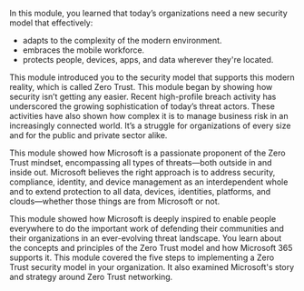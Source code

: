In this module, you learned that today’s organizations need a new security model that effectively:

 *  adapts to the complexity of the modern environment.
 *  embraces the mobile workforce.
 *  protects people, devices, apps, and data wherever they're located.

This module introduced you to the security model that supports this modern reality, which is called Zero Trust. This module began by showing how security isn’t getting any easier. Recent high-profile breach activity has underscored the growing sophistication of today’s threat actors. These activities have also shown how complex it is to manage business risk in an increasingly connected world. It’s a struggle for organizations of every size and for the public and private sector alike.

This module showed how Microsoft is a passionate proponent of the Zero Trust mindset, encompassing all types of threats—both outside in and inside out. Microsoft believes the right approach is to address security, compliance, identity, and device management as an interdependent whole and to extend protection to all data, devices, identities, platforms, and clouds—whether those things are from Microsoft or not.

This module showed how Microsoft is deeply inspired to enable people everywhere to do the important work of defending their communities and their organizations in an ever-evolving threat landscape. You learn about the concepts and principles of the Zero Trust model and how Microsoft 365 supports it. This module covered the five steps to implementing a Zero Trust security model in your organization. It also examined Microsoft's story and strategy around Zero Trust networking.
